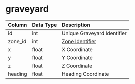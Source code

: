 # graveyard

| Column | Data Type | Description |
| :--- | :--- | :--- |
| id | int | Unique Graveyard Identifier |
| zone_id | int | [Zone Identifier](../../../../categories/zones/zone-list) |
| x | float | X Coordinate |
| y | float | Y Coordinate |
| z | float | Z Coordinate |
| heading | float | Heading Coordinate |


